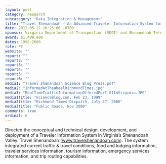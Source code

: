 ```yaml
---
layout: post
category: research
subcategory: "Data Integration & Management"
title: "Travel Shenandoah – An Advanced Traveler Information System for Virginia’s Shenandoah Valley"
date: 2012-05-22 16:25:06 -0700
sponsor: Virginia Department of Transportion (VDOT) and Shenandoah Telecommunications (SHENTEL)
award: $1,400,000
dates: 1998-2000
role: PI
website: ""
report: ""
report2: ""
report3: ""
report4: ""
report5: ""
report6: ""
media1: "Travel Shenandoah Science Blog Press.pdf"
media2: "InformedAtTheWheelRichmondTimes.jpg"
media3: "RealTimeTrafficInformationOfferedForI-81InVirginia.JPG"
media1title: "ScienceBlog.com, Feb 23, 1999"
media2title: "Richmond Times-Dispatch, July 27, 2000"
media3title: "Public Roads, Nov 2000"
comments: true
ordinal: 6
---
```


Directed the conceptual and technical design, development, and deployment of a Traveler Information System in Virginia’s Shenandoah Valley: Travel Shenandoah (www.travelshenandoah.com). The system integrated current traffic & travel conditions, food and lodging information, traveler services information, tourism information, emergency services information, and trip routing capabilities.
